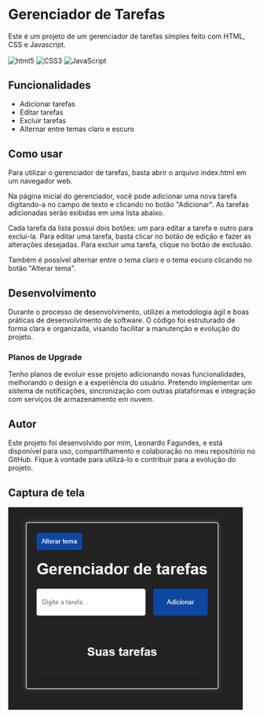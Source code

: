 # Gerenciador de Tarefas

Este é um projeto de um gerenciador de tarefas simples feito com HTML, CSS e Javascript.
<div style="display: inline_block">
  <img align="center" alt="html5" src="https://img.shields.io/badge/HTML-239120?style=for-the-badge&logo=html5&logoColor=white"/>
  <img align="center" alt="CSS3" src="https://img.shields.io/badge/CSS-239120?&style=for-the-badge&logo=css3&logoColor=white"/>
  <img align="center" alt="JavaScript" src="https://img.shields.io/badge/JavaScript-323330?style=for-the-badge&logo=javascript&logoColor=F7DF1E"/>
</div>

## Funcionalidades

- Adicionar tarefas
- Editar tarefas
- Excluir tarefas
- Alternar entre temas claro e escuro

## Como usar

Para utilizar o gerenciador de tarefas, basta abrir o arquivo index.html em um navegador web.

Na página inicial do gerenciador, você pode adicionar uma nova tarefa digitando-a no campo de texto e clicando no botão "Adicionar". As tarefas adicionadas serão exibidas em uma lista abaixo.

Cada tarefa da lista possui dois botões: um para editar a tarefa e outro para excluí-la. Para editar uma tarefa, basta clicar no botão de edição e fazer as alterações desejadas. Para excluir uma tarefa, clique no botão de exclusão.

Também é possível alternar entre o tema claro e o tema escuro clicando no botão "Alterar tema".

## Desenvolvimento

Durante o processo de desenvolvimento, utilizei a metodologia ágil e boas práticas de desenvolvimento de software. O código foi estruturado de forma clara e organizada, visando facilitar a manutenção e evolução do projeto.

### Planos de Upgrade
Tenho planos de evoluir esse projeto adicionando novas funcionalidades, melhorando o design e a experiência do usuário. Pretendo implementar um sistema de notificações, sincronização com outras plataformas e integração com serviços de armazenamento em nuvem.

## Autor

Este projeto foi desenvolvido por mim, Leonardo Fagundes, e está disponível para uso, compartilhamento e colaboração no meu repositório no GitHub. Fique à vontade para utilizá-lo e contribuir para a evolução do projeto.

## Captura de tela

![Lista de tarefas home page](img/Capturadetela01.png)

